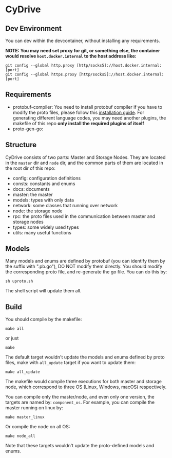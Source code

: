 # CyDrive

## Dev Environment
You can dev within the devcontainer, without installing any requirements.

**NOTE: You may need set proxy for git, or something else, the container would resolve `host.docker.internal` to the host address like:**
```shell
git config --global http.proxy [http/socks5]://host.docker.internal:[port]
git config --global https.proxy [http/socks5]://host.docker.internal:[port]
```

## Requirements

- protobuf-compiler: You need to install protobuf compiler if you have to modify the proto files, please follow this [installation guide](https://grpc.io/docs/protoc-installation/). For generating different language codes, you may need another plugins, the makefile of this repo **only install the required plugins of itself**
- proto-gen-go: 
## Structure
CyDrive consists of two parts: Master and Storage Nodes. They are located in the `master` dir and `node` dir, and the common parts of them are located in the root dir of this repo:
- config: configuration definitions
- consts: constants and enums
- docs: documents
- master: the master
- models: types with only data
- network: some classes that running over network
- node: the storage node
- rpc: the proto files used in the communication between master and storage nodes
- types: some widely used types
- utils: many useful functions

## Models
Many models and enums are defined by protobuf (you can identify them by the suffix with ".pb.go"), DO NOT modify them directly. You should modify the corresponding proto file, and re-generate the go file. You can do this by:
```shell
sh uproto.sh
```
The shell script will update them all.

## Build
You should compile by the makefile:
```
make all
```
or just
```
make
```

The default target wouldn't update the models and enums defined by proto files, make with `all_update` target if you want to update them:
```
make all_update
```

The makefile would compile three executions for both master and storage node, which correspond to three OS (Linux, Windows, macOS) respectively.

You can compile only the master/node, and even only one version, the targets are named by: `component_os`. For example, you can compile the master running on linux by:
```
make master_linux
```

Or compile the node on all OS:
```
make node_all
```

Note that these targets wouldn't update the proto-defined models and enums.



